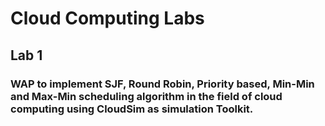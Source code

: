 # Cloud Computing Labs

## Lab 1 
### WAP to implement SJF, Round Robin, Priority based, Min-Min and Max-Min scheduling algorithm in the field of cloud computing using CloudSim as simulation Toolkit.
